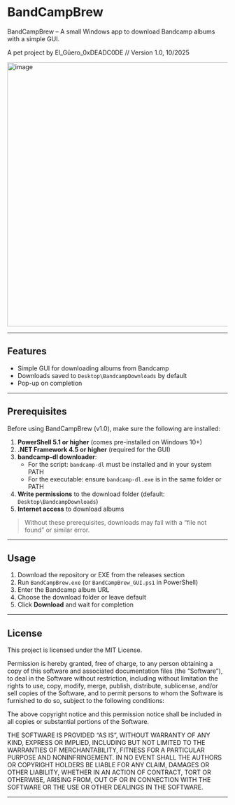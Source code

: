 # BandCampBrew

BandCampBrew – A small Windows app to download Bandcamp albums with a simple GUI.  

A pet project by El_Güero_0xDEADC0DE // Version 1.0, 10/2025

<img width="912" height="605" alt="image" src="https://github.com/user-attachments/assets/f0656fdf-3b6f-48e9-a5e3-3daf184450c7" />


---

## Features

- Simple GUI for downloading albums from Bandcamp  
- Downloads saved to `Desktop\BandcampDownloads` by default  
- Pop-up on completion  

---

## Prerequisites

Before using BandCampBrew (v1.0), make sure the following are installed:

1. **PowerShell 5.1 or higher** (comes pre-installed on Windows 10+)  
2. **.NET Framework 4.5 or higher** (required for the GUI)  
3. **bandcamp-dl downloader**:
   - For the script: `bandcamp-dl` must be installed and in your system PATH  
   - For the executable: ensure `bandcamp-dl.exe` is in the same folder or PATH  
4. **Write permissions** to the download folder (default: `Desktop\BandcampDownloads`)  
5. **Internet access** to download albums  

> Without these prerequisites, downloads may fail with a “file not found” or similar error.

---

## Usage

1. Download the repository or EXE from the releases section  
2. Run `BandCampBrew.exe` (or `BandCampBrew_GUI.ps1` in PowerShell)  
3. Enter the Bandcamp album URL  
4. Choose the download folder or leave default  
5. Click **Download** and wait for completion  

---

## License

This project is licensed under the MIT License.  

Permission is hereby granted, free of charge, to any person obtaining a copy of this software and associated documentation files (the “Software”), to deal in the Software without restriction, including without limitation the rights to use, copy, modify, merge, publish, distribute, sublicense, and/or sell copies of the Software, and to permit persons to whom the Software is furnished to do so, subject to the following conditions:

The above copyright notice and this permission notice shall be included in all copies or substantial portions of the Software.

THE SOFTWARE IS PROVIDED “AS IS”, WITHOUT WARRANTY OF ANY KIND, EXPRESS OR IMPLIED, INCLUDING BUT NOT LIMITED TO THE WARRANTIES OF MERCHANTABILITY, FITNESS FOR A PARTICULAR PURPOSE AND NONINFRINGEMENT. IN NO EVENT SHALL THE AUTHORS OR COPYRIGHT HOLDERS BE LIABLE FOR ANY CLAIM, DAMAGES OR OTHER LIABILITY, WHETHER IN AN ACTION OF CONTRACT, TORT OR OTHERWISE, ARISING FROM, OUT OF OR IN CONNECTION WITH THE SOFTWARE OR THE USE OR OTHER DEALINGS IN THE SOFTWARE.

---
